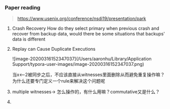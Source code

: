 ### Paper reading 
> https://www.usenix.org/conference/nsdi19/presentation/park


1. Crash Recovery
   How do they select primary when previous crash and recover from backup data, would there be some situations that backups' data is different
   
2. Replay can Cause Duplicate Executions
   
   ![image-20200316152347037](/Users/aaronhu/Library/Application Support/typora-user-images/image-20200316152347037.png)
   
   当x<--2被同步之后，不应该直接从witnesses里面删除从而避免重复操作嘛？为什么还要专门定义一个rule来解决这个问题呢
   
3. multiple witnesses-> 怎么操作的，有什么用嘛？commutative又是什么？

4. 

